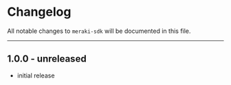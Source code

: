 # Changelog

All notable changes to `meraki-sdk` will be documented in this file.

---

## 1.0.0 - unreleased

- initial release
